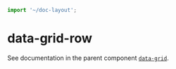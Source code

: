 ```js script
import '~/doc-layout';
```

# data-grid-row

See documentation in the parent component [`data-grid`](../../data-grid/doc/data-grid.md).
